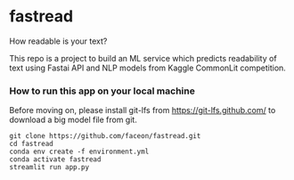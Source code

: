 # fastread

How readable is your text?

This repo is a project to build an ML service
which predicts readability of text
using Fastai API and NLP models
from Kaggle CommonLit competition.

### How to run this app on your local machine

Before moving on, 
please install git-lfs
from https://git-lfs.github.com/
to download a big model file from git.

`git clone https://github.com/faceon/fastread.git`\
`cd fastread`\
`conda env create -f environment.yml`\
`conda activate fastread`\
`streamlit run app.py`
